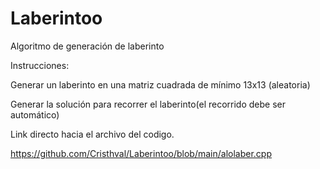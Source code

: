 # Laberintoo

Algoritmo de generación de laberinto 

Instrucciones: 

Generar un laberinto en una matriz cuadrada de mínimo 13x13 (aleatoria)

Generar la solución para recorrer el laberinto(el recorrido debe ser automático)


Link directo hacia el archivo del codigo. 

https://github.com/Cristhval/Laberintoo/blob/main/alolaber.cpp

